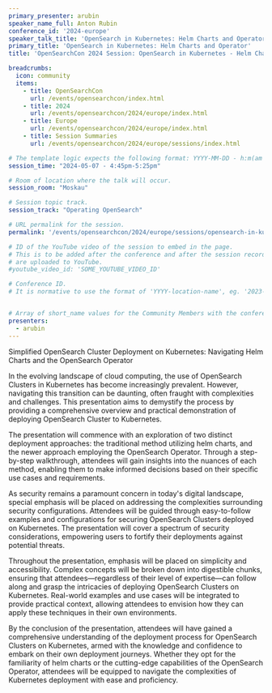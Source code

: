 ```yaml
---
primary_presenter: arubin
speaker_name_full: Anton Rubin
conference_id: '2024-europe'
speaker_talk_title: 'OpenSearch in Kubernetes: Helm Charts and Operator'
primary_title: 'OpenSearch in Kubernetes: Helm Charts and Operator'
title: 'OpenSearchCon 2024 Session: OpenSearch in Kubernetes - Helm Charts and Operator'

breadcrumbs:
  icon: community
  items:
    - title: OpenSearchCon
      url: /events/opensearchcon/index.html
    - title: 2024
      url: /events/opensearchcon/2024/europe/index.html
    - title: Europe
      url: /events/opensearchcon/2024/europe/index.html
    - title: Session Summaries
      url: /events/opensearchcon/2024/europe/sessions/index.html

# The template logic expects the following format: YYYY-MM-DD - h:m(am|pm)-(h:m(am|pm))
session_time: "2024-05-07 - 4:45pm-5:25pm"

# Room of location where the talk will occur.
session_room: "Moskau"

# Session topic track.
session_track: "Operating OpenSearch"

# URL permalink for the session.
permalink: '/events/opensearchcon/2024/europe/sessions/opensearch-in-kubernetes-helm-charts-and-operator.html'

# ID of the YouTube video of the session to embed in the page.
# This is to be added after the conference and after the session recordings
# are uploaded to YouTube.
#youtube_video_id: 'SOME_YOUTUBE_VIDEO_ID'

# Conference ID.
# It is normative to use the format of 'YYYY-location-name', eg. '2023-north-america'.


# Array of short_name values for the Community Members with the conference_speaker persona whom are presenting the session. This includes the primary_speaker indicated above and any other presenters (if any).
presenters:
  - arubin
---
```


Simplified OpenSearch Cluster Deployment on Kubernetes: Navigating Helm Charts and the OpenSearch Operator

In the evolving landscape of cloud computing, the use of OpenSearch Clusters in Kubernetes has become increasingly prevalent. However, navigating this transition can be daunting, often fraught with complexities and challenges. This presentation aims to demystify the process by providing a comprehensive overview and practical demonstration of deploying OpenSearch Cluster to Kubernetes.

The presentation will commence with an exploration of two distinct deployment approaches: the traditional method utilizing helm charts, and the newer approach employing the OpenSearch Operator. Through a step-by-step walkthrough, attendees will gain insights into the nuances of each method, enabling them to make informed decisions based on their specific use cases and requirements.

As security remains a paramount concern in today's digital landscape, special emphasis will be placed on addressing the complexities surrounding security configurations. Attendees will be guided through easy-to-follow examples and configurations for securing OpenSearch Clusters deployed on Kubernetes. The presentation will cover a spectrum of security considerations, empowering users to fortify their deployments against potential threats.

Throughout the presentation, emphasis will be placed on simplicity and accessibility. Complex concepts will be broken down into digestible chunks, ensuring that attendees—regardless of their level of expertise—can follow along and grasp the intricacies of deploying OpenSearch Clusters on Kubernetes. Real-world examples and use cases will be integrated to provide practical context, allowing attendees to envision how they can apply these techniques in their own environments.

By the conclusion of the presentation, attendees will have gained a comprehensive understanding of the deployment process for OpenSearch Clusters on Kubernetes, armed with the knowledge and confidence to embark on their own deployment journeys. Whether they opt for the familiarity of helm charts or the cutting-edge capabilities of the OpenSearch Operator, attendees will be equipped to navigate the complexities of Kubernetes deployment with ease and proficiency.